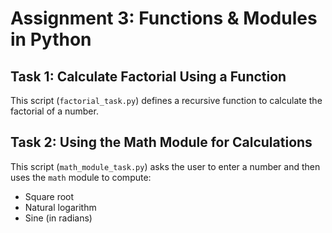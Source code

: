 # Assignment 3: Functions & Modules in Python

## Task 1: Calculate Factorial Using a Function

This script (`factorial_task.py`) defines a recursive function to calculate the factorial of a number.

## Task 2: Using the Math Module for Calculations

This script (`math_module_task.py`) asks the user to enter a number and then uses the `math` module to compute:
- Square root
- Natural logarithm
- Sine (in radians)

